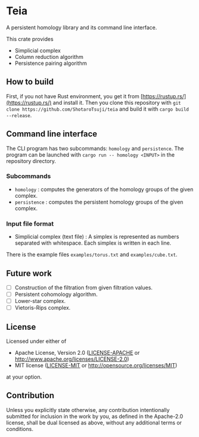 # Teia

A persistent homology library and its command line interface.

This crate provides

- Simplicial complex
- Column reduction algorithm
- Persistence pairing algorithm

## How to build

First, if you not have Rust environment, you get it from [https://rustup.rs/](https://rustup.rs/) and install it.
Then you clone this repository with `git clone https://github.com/ShotaroTsuji/teia` and build it with `cargo build --release`.

## Command line interface

The CLI program has two subcommands: `homology` and `persistence`.
The program can be launched with `cargo run -- homology <INPUT>` in the repository directory.

### Subcommands

- `homology` : computes the generators of the homology groups of the given complex.
- `persistence` : computes the persistent homology groups of the given complex.

### Input file format

- Simplicial complex (text file) : A simplex is represented as numbers separated with whitespace. Each simplex is written in each line.

There is the example files `examples/torus.txt` and `examples/cube.txt`.

## Future work

- [ ] Construction of the filtration from given filtration values.
- [ ] Persistent cohomology algorithm.
- [ ] Lower-star complex.
- [ ] Vietoris-Rips complex.

## License

Licensed under either of

 * Apache License, Version 2.0
   ([LICENSE-APACHE](LICENSE-APACHE) or http://www.apache.org/licenses/LICENSE-2.0)
 * MIT license
   ([LICENSE-MIT](LICENSE-MIT) or http://opensource.org/licenses/MIT)

at your option.

## Contribution

Unless you explicitly state otherwise, any contribution intentionally submitted
for inclusion in the work by you, as defined in the Apache-2.0 license, shall be
dual licensed as above, without any additional terms or conditions.
